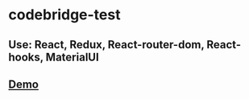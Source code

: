# codebridge-test

## Use: React, Redux, React-router-dom, React-hooks, MaterialUI 

## [Demo](https://ivanshulhan.github.io/codebridge-test/)